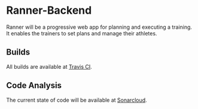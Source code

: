 # Ranner-Backend
Ranner will be a progressive web app for planning and executing a training.
It enables the trainers to set plans and manage their athletes.

## Builds
All builds are available at [Travis CI](https://travis-ci.org/Valor-mmm/Ranner-Backend).

## Code Analysis
The current state of code will be available at [Sonarcloud](https://sonarcloud.io/dashboard?id=valor.ranner).
